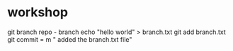 # workshop
 git branch repo - branch
 echo "hello world" > branch.txt
 git add branch.txt
 git commit = m " added the branch.txt file"
